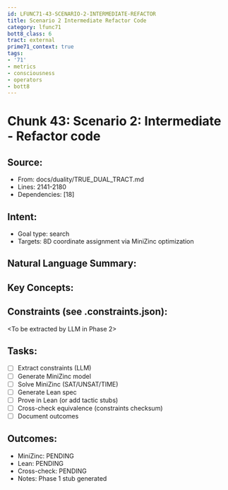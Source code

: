 ```yaml
---
id: LFUNC71-43-SCENARIO-2-INTERMEDIATE-REFACTOR
title: Scenario 2 Intermediate Refactor Code
category: lfunc71
bott8_class: 6
tract: external
prime71_context: true
tags:
- '71'
- metrics
- consciousness
- operators
- bott8
---
```



# Chunk 43: Scenario 2: Intermediate - Refactor code

## Source:
- From: docs/duality/TRUE_DUAL_TRACT.md
- Lines: 2141-2180
- Dependencies: [18]

## Intent:
- Goal type: search
- Targets: 8D coordinate assignment via MiniZinc optimization

## Natural Language Summary:
<To be filled during extraction phase>

## Key Concepts:
<To be identified from source during extraction>

## Constraints (see .constraints.json):
<To be extracted by LLM in Phase 2>

## Tasks:
- [ ] Extract constraints (LLM)
- [ ] Generate MiniZinc model
- [ ] Solve MiniZinc (SAT/UNSAT/TIME)
- [ ] Generate Lean spec
- [ ] Prove in Lean (or add tactic stubs)
- [ ] Cross-check equivalence (constraints checksum)
- [ ] Document outcomes

## Outcomes:
- MiniZinc: PENDING
- Lean: PENDING
- Cross-check: PENDING
- Notes: Phase 1 stub generated
